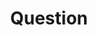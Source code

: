 ---
title: Question
tags:
icon: question
svg: '<svg xmlns="http://www.w3.org/2000/svg" width="24" height="24" fill="none" viewBox="0 0 24 24" stroke-width="1.5" stroke-linecap="round" stroke-linejoin="round" stroke="currentColor"><path d="M12 16.5c0-4.371 4.371-3.278 4.371-7.65 0-5.8-8.742-5.8-8.742 0m4.366 10.677h.01"/></svg>'
---